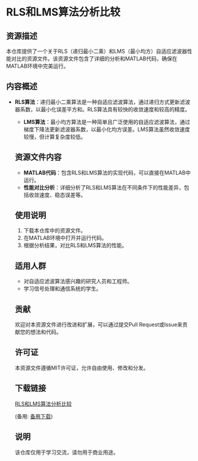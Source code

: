 # RLS和LMS算法分析比较

## 资源描述

本仓库提供了一个关于RLS（递归最小二乘）和LMS（最小均方）自适应滤波器性能对比的资源文件。该资源文件包含了详细的分析和MATLAB代码，确保在MATLAB环境中完美运行。

## 内容概述

- **RLS算法**：递归最小二乘算法是一种自适应滤波算法，通过递归方式更新滤波器系数，以最小化误差平方和。RLS算法具有较快的收敛速度和较高的精度。

  - **LMS算法**：最小均方算法是一种简单且广泛使用的自适应滤波算法，通过梯度下降法更新滤波器系数，以最小化均方误差。LMS算法虽然收敛速度较慢，但计算复杂度较低。

  ## 资源文件内容

  - **MATLAB代码**：包含RLS和LMS算法的实现代码，可以直接在MATLAB中运行。
  - **性能对比分析**：详细分析了RLS和LMS算法在不同条件下的性能差异，包括收敛速度、稳态误差等。

  ## 使用说明

  1. 下载本仓库中的资源文件。
  2. 在MATLAB环境中打开并运行代码。
  3. 根据分析结果，对比RLS和LMS算法的性能。

  ## 适用人群

  - 对自适应滤波算法感兴趣的研究人员和工程师。
  - 学习信号处理和通信系统的学生。

  ## 贡献

  欢迎对本资源文件进行改进和扩展，可以通过提交Pull Request或Issue来贡献您的想法和代码。

  ## 许可证

  本资源文件遵循MIT许可证，允许自由使用、修改和分发。

  ## 下载链接
  [RLS和LMS算法分析比较](https://pan.quark.cn/s/a11c57444b25) 

  (备用: [备用下载](https://pan.baidu.com/s/1EDtYZhH7MenqqVASk5xfYA?pwd=1234))

  ## 说明

  该仓库仅用于学习交流，请勿用于商业用途。
